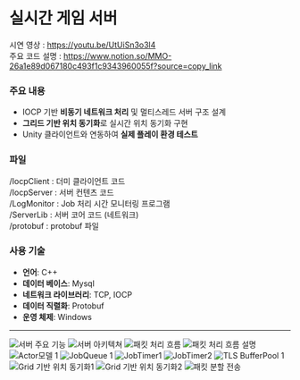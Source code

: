 # 실시간 게임 서버

시연 영상 : https://youtu.be/UtUiSn3o3l4 <br>
주요 코드 설명 : https://www.notion.so/MMO-26a1e89d067180c493f1c9343960055f?source=copy_link <br>

### 주요 내용
- IOCP 기반 **비동기 네트워크 처리** 및 멀티스레드 서버 구조 설계
- **그리드 기반 위치 동기화**로 실시간 위치 동기화 구현
- Unity 클라이언트와 연동하여 **실제 플레이 환경 테스트**

### 파일
/IocpClient : 더미 클라이언트 코드 <br>
/IocpServer : 서버 컨텐츠 코드<br>
/LogMonitor : Job 처리 시간 모니터링 프로그램 <br>
/ServerLib : 서버 코어 코드 (네트워크)<br>
/protobuf : protobuf 파일 <br>

### 사용 기술
- **언어**: C++
- **데이터 베이스**: Mysql
- **네트워크 라이브러리**: TCP, IOCP
- **데이터 직렬화**: Protobuf
- **운영 체제**: Windows

---

![서버 주요 기능](./images/Slide4.jpg)
![서버 아키텍쳐](./images/Slide5.jpg)
![패킷 처리 흐름](./images/패킷처리흐름.png)
![패킷 처리 흐름 설명](./images/Slide7.jpg)
![Actor모델 1](./images/Actor모델1.jpg)
![JobQueue 1](./images/JobQueue1.jpg)
![JobTimer1](./images/Slide12.jpg)
![JobTimer2](./images/Slide13.jpg)
![TLS BufferPool 1](./images/TLS1.jpg)
![Grid 기반 위치 동기화1](./images/Slide15.jpg)
![Grid 기반 위치 동기화2](./images/Slide16.jpg)
![패킷 분할 전송](./images/패킷분할전송1.jpg)

